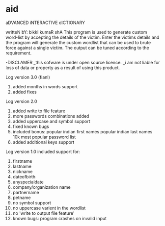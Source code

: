 # aid
aDVANCED iNTERACTIVE dICTIONARY

writteN bY: bikkI kumaR shA
This program is used to generate custom word-list by accepting the details of the victim.
Enter the victims details and the program will generate the custom wordlist that can be used to brute force against a single victim.
The output can be tuned according to the requirement.

-DISCLAMER
_this sofware is under open source licence. 
_i am not liable for loss of data or property as a result of using this product.

Log version 3.0 (fianl)
1. added months in words support
2. added fixes

Log version 2.0 
1. added write to file feature
2. more passwords combinations added
3. added uppercase and symbol support
4. fixed known bugs
5. included bonus:
    popular indian first names
    popular indian last names
    10k most popular password list 
6. added additional keys support

Log version 1.0
included support for:
1. firstname
2. lastname
3. nickname
4. dateofbirth
5. anyspecialdate
6. company/organization name
7. partnername
8. petname
9. no symbol support
10. no uppercase varient in the wordlist
11. no 'write to output file feature'
12. known bugs:  program crashes on invalid input
  



